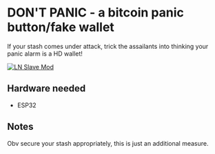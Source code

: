 

# DON'T PANIC - a bitcoin panic button/fake wallet

If your stash comes under attack, trick the assailants into thinking your panic alarm is a HD wallet!

[![LN Slave Mod](https://i.imgur.com/OHFlGCc.jpg)](https://www.youtube.com/watch?v=yxiafO4Tc-A)

## Hardware needed

* ESP32 

## Notes

Obv secure your stash appropriately, this is just an additional measure.
